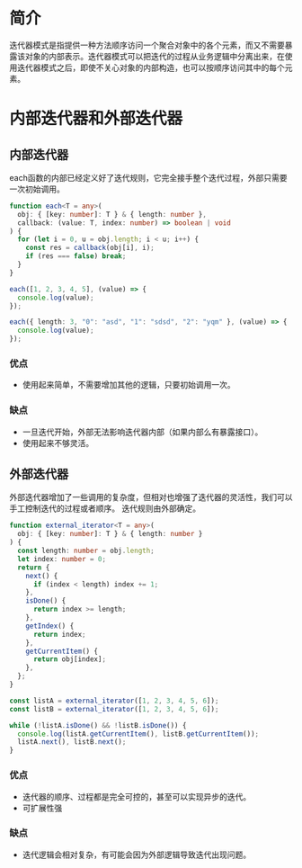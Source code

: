 # 简介
迭代器模式是指提供一种方法顺序访问一个聚合对象中的各个元素，而又不需要暴露该对象的内部表示。迭代器模式可以把迭代的过程从业务逻辑中分离出来，在使用迭代器模式之后，即使不关心对象的内部构造，也可以按顺序访问其中的每个元素。
# 内部迭代器和外部迭代器
## 内部迭代器
each函数的内部已经定义好了迭代规则，它完全接手整个迭代过程，外部只需要一次初始调用。
```typescript
function each<T = any>(
  obj: { [key: number]: T } & { length: number },
  callback: (value: T, index: number) => boolean | void
) {
  for (let i = 0, u = obj.length; i < u; i++) {
    const res = callback(obj[i], i);
    if (res === false) break;
  }
}

each([1, 2, 3, 4, 5], (value) => {
  console.log(value);
});

each({ length: 3, "0": "asd", "1": "sdsd", "2": "yqm" }, (value) => {
  console.log(value);
});

```
### 优点

- 使用起来简单，不需要增加其他的逻辑，只要初始调用一次。
### 缺点

- 一旦迭代开始，外部无法影响迭代器内部（如果内部么有暴露接口）。
- 使用起来不够灵活。
## 外部迭代器
外部迭代器增加了一些调用的复杂度，但相对也增强了迭代器的灵活性，我们可以手工控制迭代的过程或者顺序。
迭代规则由外部确定。
```typescript
function external_iterator<T = any>(
  obj: { [key: number]: T } & { length: number }
) {
  const length: number = obj.length;
  let index: number = 0;
  return {
    next() {
      if (index < length) index += 1;
    },
    isDone() {
      return index >= length;
    },
    getIndex() {
      return index;
    },
    getCurrentItem() {
      return obj[index];
    },
  };
}

const listA = external_iterator([1, 2, 3, 4, 5, 6]);
const listB = external_iterator([1, 2, 3, 4, 5, 6]);

while (!listA.isDone() && !listB.isDone()) {
  console.log(listA.getCurrentItem(), listB.getCurrentItem());
  listA.next(), listB.next();
}

```
### 优点

- 迭代器的顺序、过程都是完全可控的，甚至可以实现异步的迭代。
- 可扩展性强
### 缺点

- 迭代逻辑会相对复杂，有可能会因为外部逻辑导致迭代出现问题。
